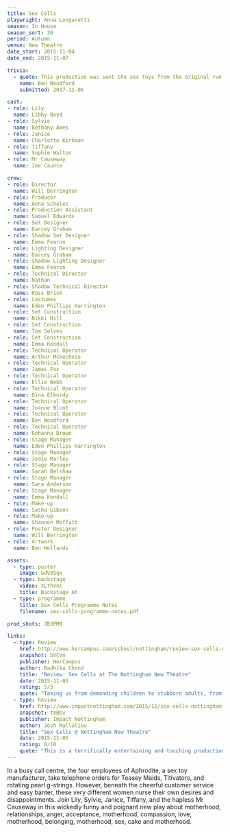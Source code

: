 ```yaml
---
title: Sex Cells
playwright: Anna Longaretti
season: In House
season_sort: 30
period: Autumn
venue: New Theatre
date_start: 2015-11-04
date_end: 2015-11-07

trivia:
  - quote: This production was sent the sex toys from the original run of the show. They had to be returned to Anna Longaretti at the end of the run.
    name: Ben Woodford
    submitted: 2017-11-06

cast:
- role: Lily
  name: Libby Boyd
- role: Sylvie
  name: Bethany Ames
- role: Janice
  name: Charlotte Kirkman
- role: Tiffany
  name: Sophie Walton
- role: Mr Causeway
  name: Joe Caunce

crew:
- role: Director
  name: Will Berrington
- role: Producer
  name: Anna Scholes
- role: Production Assistant
  name: Samuel Edwards
- role: Set Designer
  name: Darcey Graham
- role: Shadow Set Designer
  name: Emma Fearon
- role: Lighting Designer
  name: Darcey Graham
- role: Shadow Lighting Designer
  name: Emma Fearon
- role: Technical Director
  name: Nathan
- role: Shadow Technical Director
  name: Ross Brisk
- role: Costumes
  name: Eden Phillips Harrington
- role: Set Construction
  name: Nikki Hill
- role: Set Construction
  name: Tom Selves
- role: Set Construction
  name: Emma Kendall
- role: Technical Operator
  name: Arthur Mckechnie
- role: Technical Operator
  name: James Fox
- role: Technical Operator
  name: Ellie Webb
- role: Technical Operator
  name: Dina Elkordy
- role: Technical Operator
  name: Joanne Blunt
- role: Technical Operator
  name: Ben Woodford
- role: Technical Operator
  name: Rohanna Brown
- role: Stage Manager
  name: Eden Phillips Harrington
- role: Stage Manager
  name: Jodie Marley
- role: Stage Manager
  name: Sarah Belshaw
- role: Stage Manager
  name: Sara Anderson
- role: Stage Manager
  name: Emma Kendall
- role: Make-up
  name: Sasha Gibson
- role: Make-up
  name: Shannon Moffatt
- role: Poster Designer
  name: Will Berrington
- role: Artwork
  name: Ben Hollands

assets:
  - type: poster
    image: GdV8Sqx
  - type: backstage
    video: XLthVnc
    title: Backstage At
  - type: programme
    title: Sex Cells Programme Notes
    filename: sex-cells-programme-notes.pdf

prod_shots: ZB3PM9

links:
  - type: Review
    href: http://www.hercampus.com/school/nottingham/review-sex-cells-nottingham-new-theatre
    snapshot: bVCVm
    publisher: HerCampus
    author: Radhika Chond
    title: "Review: Sex Cells at The Nottingham New Theatre"
    date: 2015-11-05
    rating: 5/5
    quote: "Taking us from demanding children to stubborn adults, from the inability to conceive children to getting out there and having sex for fun, each issue was dealt with in a delicate yet enriching manner. The intimacy of a closely shared office space brimming with competing attitudes and ideologies was the perfect backdrop for this play. I have to congratulate the flawless acting of each of the five actors who absolutely made this play. "
  - type: Review
    href: http://www.impactnottingham.com/2015/11/sex-cells-nottingham-new-theatre/
    snapshot: tXBbv
    publisher: Impact Nottingham
    author: Josh Mallalieu
    title: "Sex Cells @ Nottingham New Theatre"
    date: 2015-11-05
    rating: 8/10
    quote: "This is a terrifically entertaining and touching production, and few theatre going experiences can be as rewarding. "
---
```


In a busy call centre, the four employees of Aphrodite, a sex toy manufacturer, take telephone orders for Teasey Maids, Titivators, and rotating pearl g-strings. However, beneath the cheerful customer service and easy banter, these very different women nurse their own desires and disappointments. Join Lily, Sylvie, Janice, Tiffany, and the hapless Mr Causeway in this wickedly funny and poignant new play about motherhood, relationships, anger, acceptance, motherhood, compassion, love, motherhood, belonging, motherhood, sex, cake and motherhood.

